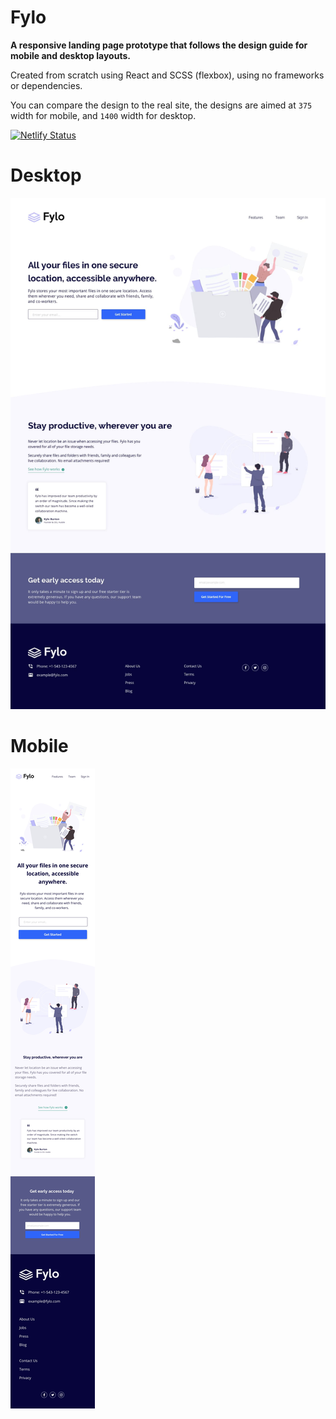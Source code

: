 # Fylo 

**A responsive landing page prototype that follows the design guide for mobile and desktop layouts.**

Created from scratch using React and SCSS (flexbox), using no frameworks or dependencies.

You can compare the design to the real site, the designs are aimed at `375` width for mobile, and `1400` width for desktop.


[![Netlify Status](https://api.netlify.com/api/v1/badges/8997fe87-4b7e-4f30-824c-4924293c39b6/deploy-status)](https://app.netlify.com/sites/spdevuk-fylo/deploys)




# Desktop
![desktop](design/desktop-design.jpg)



# Mobile

![mobile](design/mobile-design.jpg)